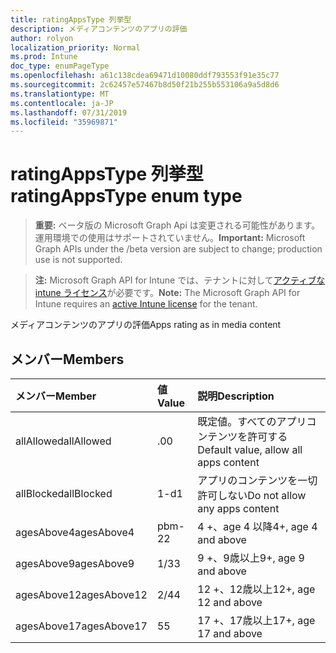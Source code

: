 ```yaml
---
title: ratingAppsType 列挙型
description: メディアコンテンツのアプリの評価
author: rolyon
localization_priority: Normal
ms.prod: Intune
doc_type: enumPageType
ms.openlocfilehash: a61c138cdea69471d10080ddf793553f91e35c77
ms.sourcegitcommit: 2c62457e57467b8d50f21b255b553106a9a5d8d6
ms.translationtype: MT
ms.contentlocale: ja-JP
ms.lasthandoff: 07/31/2019
ms.locfileid: "35969871"
---
```

# <a name="ratingappstype-enum-type"></a><span data-ttu-id="104b2-103">ratingAppsType 列挙型</span><span class="sxs-lookup"><span data-stu-id="104b2-103">ratingAppsType enum type</span></span>

> <span data-ttu-id="104b2-104">**重要:** ベータ版の Microsoft Graph Api は変更される可能性があります。運用環境での使用はサポートされていません。</span><span class="sxs-lookup"><span data-stu-id="104b2-104">**Important:** Microsoft Graph APIs under the /beta version are subject to change; production use is not supported.</span></span>

> <span data-ttu-id="104b2-105">**注:** Microsoft Graph API for Intune では、テナントに対して[アクティブな intune ライセンス](https://go.microsoft.com/fwlink/?linkid=839381)が必要です。</span><span class="sxs-lookup"><span data-stu-id="104b2-105">**Note:** The Microsoft Graph API for Intune requires an [active Intune license](https://go.microsoft.com/fwlink/?linkid=839381) for the tenant.</span></span>

<span data-ttu-id="104b2-106">メディアコンテンツのアプリの評価</span><span class="sxs-lookup"><span data-stu-id="104b2-106">Apps rating as in media content</span></span>

## <a name="members"></a><span data-ttu-id="104b2-107">メンバー</span><span class="sxs-lookup"><span data-stu-id="104b2-107">Members</span></span>
|<span data-ttu-id="104b2-108">メンバー</span><span class="sxs-lookup"><span data-stu-id="104b2-108">Member</span></span>|<span data-ttu-id="104b2-109">値</span><span class="sxs-lookup"><span data-stu-id="104b2-109">Value</span></span>|<span data-ttu-id="104b2-110">説明</span><span class="sxs-lookup"><span data-stu-id="104b2-110">Description</span></span>|
|:---|:---|:---|
|<span data-ttu-id="104b2-111">allAllowed</span><span class="sxs-lookup"><span data-stu-id="104b2-111">allAllowed</span></span>|<span data-ttu-id="104b2-112">.0</span><span class="sxs-lookup"><span data-stu-id="104b2-112">0</span></span>|<span data-ttu-id="104b2-113">既定値。すべてのアプリコンテンツを許可する</span><span class="sxs-lookup"><span data-stu-id="104b2-113">Default value, allow all apps content</span></span>|
|<span data-ttu-id="104b2-114">allBlocked</span><span class="sxs-lookup"><span data-stu-id="104b2-114">allBlocked</span></span>|<span data-ttu-id="104b2-115">1-d</span><span class="sxs-lookup"><span data-stu-id="104b2-115">1</span></span>|<span data-ttu-id="104b2-116">アプリのコンテンツを一切許可しない</span><span class="sxs-lookup"><span data-stu-id="104b2-116">Do not allow any apps content</span></span>|
|<span data-ttu-id="104b2-117">agesAbove4</span><span class="sxs-lookup"><span data-stu-id="104b2-117">agesAbove4</span></span>|<span data-ttu-id="104b2-118">pbm-2</span><span class="sxs-lookup"><span data-stu-id="104b2-118">2</span></span>|<span data-ttu-id="104b2-119">4 +、age 4 以降</span><span class="sxs-lookup"><span data-stu-id="104b2-119">4+, age 4 and above</span></span>|
|<span data-ttu-id="104b2-120">agesAbove9</span><span class="sxs-lookup"><span data-stu-id="104b2-120">agesAbove9</span></span>|<span data-ttu-id="104b2-121">1/3</span><span class="sxs-lookup"><span data-stu-id="104b2-121">3</span></span>|<span data-ttu-id="104b2-122">9 +、9歳以上</span><span class="sxs-lookup"><span data-stu-id="104b2-122">9+, age 9 and above</span></span>|
|<span data-ttu-id="104b2-123">agesAbove12</span><span class="sxs-lookup"><span data-stu-id="104b2-123">agesAbove12</span></span>|<span data-ttu-id="104b2-124">2/4</span><span class="sxs-lookup"><span data-stu-id="104b2-124">4</span></span>|<span data-ttu-id="104b2-125">12 +、12歳以上</span><span class="sxs-lookup"><span data-stu-id="104b2-125">12+, age 12 and above</span></span> |
|<span data-ttu-id="104b2-126">agesAbove17</span><span class="sxs-lookup"><span data-stu-id="104b2-126">agesAbove17</span></span>|<span data-ttu-id="104b2-127">5</span><span class="sxs-lookup"><span data-stu-id="104b2-127">5</span></span>|<span data-ttu-id="104b2-128">17 +、17歳以上</span><span class="sxs-lookup"><span data-stu-id="104b2-128">17+, age 17 and above</span></span>|





